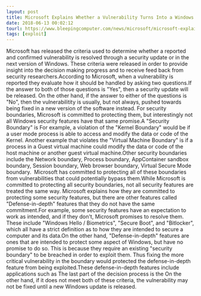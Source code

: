 ```yaml
---
layout: post
title: Microsoft Explains Whether a Vulnerability Turns Into a Windows Security Update
date: 2018-06-13 00:02:12
tourl: https://www.bleepingcomputer.com/news/microsoft/microsoft-explains-whether-a-vulnerability-turns-into-a-windows-security-update/
tags: [exploit]
---
```

Microsoft has released the criteria used to determine whether a reported and confirmed vulnerability is resolved through a security update or in the next version of Windows. These criteria were released in order to provide insight into the decision making progress and to receive feed back from security researchers.According to Microsoft, when a vulnerability is reported they evaluate how it should be handled by asking two questions.If the answer to both of those questions is "Yes", then a security update will be released. On the other hand, if the answer to either of the questions is "No", then the vulnerabilitity is usually, but not always, pushed towards being fixed in a new version of the software instead. For security boundaries, Microsoft is committed to protecting them, but interestingly not all Windows security features have that same promise.A "Security Boundary" is For example, a violation of the "Kernel Boundary" would be if a user mode process is able to access and modify the data or code of the Kernel. Another example that violates the "Virtual Machine Boundary" is if a process in a Guest virtual machine could modify the data or code of the host machine or another guest virtual machine.Other security boundaries include the Network boundary, Process boundary, AppContainer sandbox boundary, Session boundary, Web browser boundary, Virtual Secure Mode boundary.  Microsoft has committed to protecting all of these boundaries from vulnerabilities that could potentially bypass them.While Microsoft is committed to protecting all security boundaries, not all security features are treated the same way. Microsoft explains how they are committed to protecting some security features, but there are other features called "Defense-in-depth" features that they do not have the same commitment.For example, some security features have an expectation to work as intended, and if they don't, Microsoft promises to resolve them. These include "Windows Hello / Biometrics", "Secure Boot", and "Bitlocker", which all have a strict definition as to how they are intended to secure a computer and its data.On the other hand, "Defense-in-depth" features are ones that are intended to protect some aspect of Windows, but have no promise to do so. This is because they require an existing "security boundary" to be breached in order to exploit them. Thus fixing the more critical vulnerability in the boundary would protected the defense-in-depth feature from being exploited.These defense-in-depth features include applications such as The last part of the decision process is the On the other hand, if it does not meet both of these criteria, the vulnerability may not be fixed until a new Windows update is released.